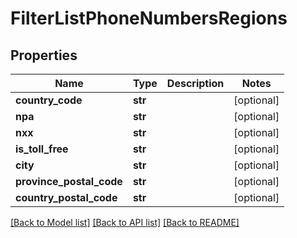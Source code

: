 # FilterListPhoneNumbersRegions

## Properties
Name | Type | Description | Notes
------------ | ------------- | ------------- | -------------
**country_code** | **str** |  | [optional] 
**npa** | **str** |  | [optional] 
**nxx** | **str** |  | [optional] 
**is_toll_free** | **str** |  | [optional] 
**city** | **str** |  | [optional] 
**province_postal_code** | **str** |  | [optional] 
**country_postal_code** | **str** |  | [optional] 

[[Back to Model list]](../README.md#documentation-for-models) [[Back to API list]](../README.md#documentation-for-api-endpoints) [[Back to README]](../README.md)


